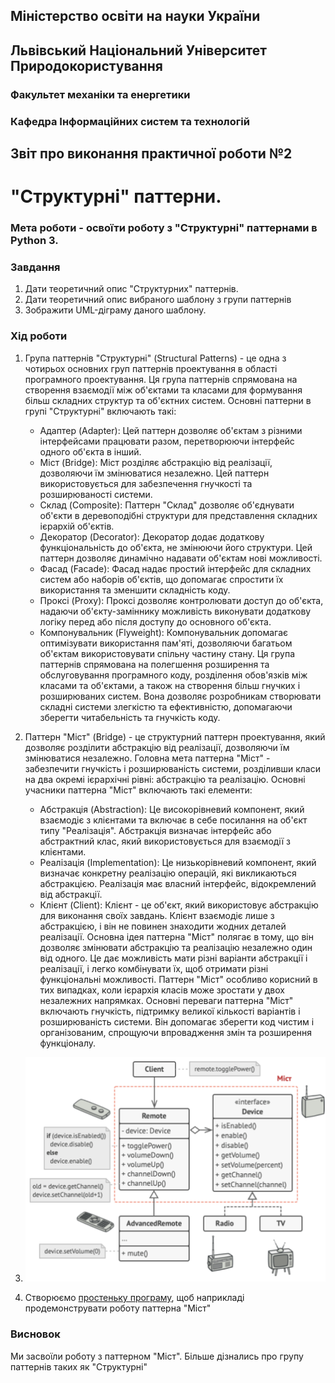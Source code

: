 ## Міністерство освіти на науки України
## Львівський Національний Університет Природокористування
### Факультет механіки та енергетики
### Кафедра Інформаційних систем та технологій

## Звіт про виконання практичної роботи №2
# "Структурні" паттерни.

### Мета роботи - освоїти роботу з "Структурні" паттернами в Python 3.

### Завдання
1. Дати теоретичний опис "Структурних" паттернів.
2. Дати теоретичний опис вибраного шаблону з групи паттернів
3. Зображити UML-діграму даного шаблону.


### Хід роботи
1. Група паттернів "Структурні" (Structural Patterns) - це одна з чотирьох основних груп паттернів проектування в області програмного проектування. Ця група паттернів спрямована на створення взаємодії між об'єктами та класами для формування більш складних структур та об'єктних систем.
Основні паттерни в групі "Структурні" включають такі:
    -	Адаптер (Adapter): Цей паттерн дозволяє об'єктам з різними інтерфейсами працювати разом, перетворюючи інтерфейс одного об'єкта в інший.
    -	Міст (Bridge): Міст розділяє абстракцію від реалізації, дозволяючи їм змінюватися незалежно. Цей паттерн використовується для забезпечення гнучкості та розширюваності системи.
    -	Склад (Composite): Паттерн "Склад" дозволяє об'єднувати об'єкти в деревоподібні структури для представлення складних ієрархій об'єктів.
    -	Декоратор (Decorator): Декоратор додає додаткову функціональність до об'єкта, не змінюючи його структури. Цей паттерн дозволяє динамічно надавати об'єктам нові можливості.
    -	Фасад (Facade): Фасад надає простий інтерфейс для складних систем або наборів об'єктів, що допомагає спростити їх використання та зменшити складність коду.
    -	Проксі (Proxy): Проксі дозволяє контролювати доступ до об'єкта, надаючи об'єкту-заміннику можливість виконувати додаткову логіку перед або після доступу до основного об'єкта.
    -	Компонувальник (Flyweight): Компонувальник допомагає оптимізувати використання пам'яті, дозволяючи багатьом об'єктам використовувати спільну частину стану.
Ця група паттернів спрямована на полегшення розширення та обслуговування програмного коду, розділення обов'язків між класами та об'єктами, а також на створення більш гнучких і розширюваних систем. Вона дозволяє розробникам створювати складні системи злегкістю та ефективністю, допомагаючи зберегти читабельність та гнучкість коду.

2. Паттерн "Міст" (Bridge) - це структурний паттерн проектування, який дозволяє розділити абстракцію від реалізації, дозволяючи їм змінюватися незалежно. Головна мета паттерна "Міст" - забезпечити гнучкість і розширюваність системи, розділивши класи на два окремі ієрархічні рівні: абстракцію та реалізацію.
Основні учасники паттерна "Міст" включають такі елементи:
    -	Абстракція (Abstraction): Це високорівневий компонент, який взаємодіє з клієнтами та включає в себе посилання на об'єкт типу "Реалізація". Абстракція визначає інтерфейс або абстрактний клас, який використовується для взаємодії з клієнтами.
    -	Реалізація (Implementation): Це низькорівневий компонент, який визначає конкретну реалізацію операцій, які викликаються абстракцією. Реалізація має власний інтерфейс, відокремлений від абстракції.
    -	Клієнт (Client): Клієнт - це об'єкт, який використовує абстракцію для виконання своїх завдань. Клієнт взаємодіє лише з абстракцією, і він не повинен знаходити жодних деталей реалізації.
Основна ідея паттерна "Міст" полягає в тому, що він дозволяє змінювати абстракцію та реалізацію незалежно один від одного. Це дає можливість мати різні варіанти абстракції і реалізації, і легко комбінувати їх, щоб отримати різні функціональні можливості. Паттерн "Міст" особливо корисний в тих випадках, коли ієрархія класів може зростати у двох незалежних напрямках.
Основні переваги паттерна "Міст" включають гнучкість, підтримку великої кількості варіантів і розширюваність системи. Він допомагає зберегти код чистим і організованим, спрощуючи впровадження змін та розширення функціоналу.

3. ![UML-діаграма паттерна "Міст"](image.png)
4. Створюємо [простеньку програму](./main.py), щоб наприкладі продемонструвати роботу паттерна "Міст" 

### Висновок
Ми засвоїли роботу з паттерном "Міст". Більше дізнались про групу паттернів таких як "Структурні"